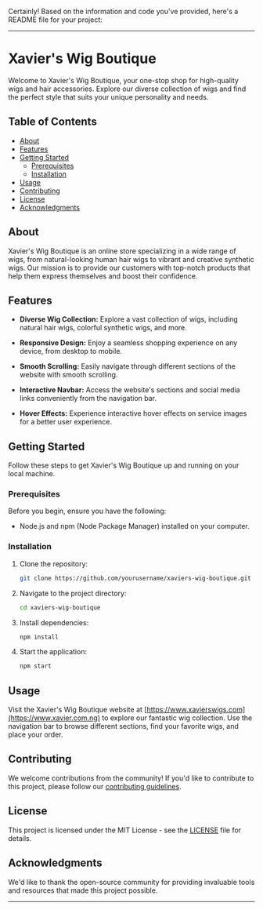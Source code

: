 Certainly! Based on the information and code you've provided, here's a README file for your project:

---

# Xavier's Wig Boutique

Welcome to Xavier's Wig Boutique, your one-stop shop for high-quality wigs and hair accessories. Explore our diverse collection of wigs and find the perfect style that suits your unique personality and needs.

## Table of Contents

- [About](#about)
- [Features](#features)
- [Getting Started](#getting-started)
  - [Prerequisites](#prerequisites)
  - [Installation](#installation)
- [Usage](#usage)
- [Contributing](#contributing)
- [License](#license)
- [Acknowledgments](#acknowledgments)

## About

Xavier's Wig Boutique is an online store specializing in a wide range of wigs, from natural-looking human hair wigs to vibrant and creative synthetic wigs. Our mission is to provide our customers with top-notch products that help them express themselves and boost their confidence.

## Features

- **Diverse Wig Collection:** Explore a vast collection of wigs, including natural hair wigs, colorful synthetic wigs, and more.

- **Responsive Design:** Enjoy a seamless shopping experience on any device, from desktop to mobile.

- **Smooth Scrolling:** Easily navigate through different sections of the website with smooth scrolling.

- **Interactive Navbar:** Access the website's sections and social media links conveniently from the navigation bar.

- **Hover Effects:** Experience interactive hover effects on service images for a better user experience.

## Getting Started

Follow these steps to get Xavier's Wig Boutique up and running on your local machine.

### Prerequisites

Before you begin, ensure you have the following:

- Node.js and npm (Node Package Manager) installed on your computer.

### Installation

1. Clone the repository:

   ```bash
   git clone https://github.com/yourusername/xaviers-wig-boutique.git
   ```

2. Navigate to the project directory:

   ```bash
   cd xaviers-wig-boutique
   ```

3. Install dependencies:

   ```bash
   npm install
   ```

4. Start the application:

   ```bash
   npm start
   ```

## Usage

Visit the Xavier's Wig Boutique website at [https://www.xavierswigs.com](https://www.xavier.com.ng) to explore our fantastic wig collection. Use the navigation bar to browse different sections, find your favorite wigs, and place your order.

## Contributing

We welcome contributions from the community! If you'd like to contribute to this project, please follow our [contributing guidelines](CONTRIBUTING.md).

## License

This project is licensed under the MIT License - see the [LICENSE](LICENSE) file for details.

## Acknowledgments

We'd like to thank the open-source community for providing invaluable tools and resources that made this project possible.

---